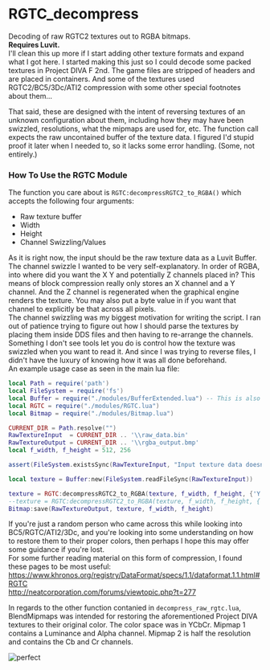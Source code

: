 # RGTC_decompress
Decoding of raw RGTC2 textures out to RGBA bitmaps.  
**Requires Luvit.**  
I'll clean this up more if I start adding other texture formats and expand what I got here. I started making this just so I could decode some packed textures in Project DIVA F 2nd. The game files are stripped of headers and are placed in containers. And some of the textures used RGTC2/BC5/3Dc/ATI2 compression with some other special footnotes about them...  

That said, these are designed with the intent of reversing textures of an unknown configuration about them, including how they may have been swizzled, resolutions, what the mipmaps are used for, etc. The function call expects the raw uncontained buffer of the texture data. I figured I'd stupid proof it later when I needed to, so it lacks some error handling. (Some, not entirely.)  

### How To Use the RGTC Module
The function you care about is `RGTC:decompressRGTC2_to_RGBA()` which accepts the following four arguments:  
* Raw texture buffer  
* Width  
* Height  
* Channel Swizzling/Values  

As it is right now, the input should be the raw texture data as a Luvit Buffer.  
The channel swizzle I wanted to be very self-explanatory. In order of RGBA, into where did you want the X Y and potentially Z channels placed in? This means of block compression really only stores an X channel and a Y channel. And the Z channel is regenerated when the graphical engine renders the texture. You may also put a byte value in if you want that channel to explicitly be that across all pixels.  
The channel swizzling was my biggest motivation for writing the script. I ran out of patience trying to figure out how I should parse the textures by placing them inside DDS files and then having to re-arrange the channels. Something I don't see tools let you do is control how the texture was swizzled when you want to read it. And since I was trying to reverse files, I didn't have the luxury of knowing how it was all done beforehand.  
An example usage case as seen in the main lua file:  
```lua
local Path = require('path')
local FileSystem = require('fs')
local Buffer = require("./modules/BufferExtended.lua") -- This is also needed by RGTC and Bitmap for some extra functions
local RGTC = require("./modules/RGTC.lua")
local Bitmap = require("./modules/Bitmap.lua")

CURRENT_DIR = Path.resolve("")
RawTextureInput  = CURRENT_DIR .. '\\raw_data.bin'
RawTextureOutput = CURRENT_DIR .. '\\rgba_output.bmp'
local f_width, f_height = 512, 256

assert(FileSystem.existsSync(RawTextureInput, "Input texture data doesn't exist!!"))

local texture = Buffer:new(FileSystem.readFileSync(RawTextureInput))

texture = RGTC:decompressRGTC2_to_RGBA(texture, f_width, f_height, {'Y','Y','Y','X'})
--texture = RGTC:decompressRGTC2_to_RGBA(texture, f_width, f_height, {'X','Y','Z',0xFF}) -- another example
Bitmap:save(RawTextureOutput, texture, f_width, f_height)
```  

If you're just a random person who came across this while looking into BC5/RGTC/ATI2/3Dc, and you're looking into some understanding on how to restore them to their proper colors, then perhaps I hope this may offer some guidance if you're lost.  
For some further reading material on this form of compression, I found these pages to be most useful:  
https://www.khronos.org/registry/DataFormat/specs/1.1/dataformat.1.1.html#RGTC  
http://neatcorporation.com/forums/viewtopic.php?t=277  

In regards to the other function contanied in `decompress_raw_rgtc.lua`, BlendMipmaps was intended for restoring the aforementioned Project DIVA textures to their original color. The color space was in YCbCr. Mipmap 1 contains a Luminance and Alpha channel. Mipmap 2 is half the resolution and contains the Cb and Cr channels.  

![perfect](https://i.imgur.com/96sLcUn.png)

